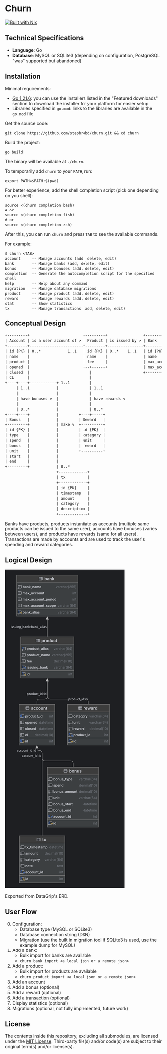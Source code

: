 # Churn

[![Built with Nix](https://builtwithnix.org/badge.svg)](https://builtwithnix.org)

## Technical Specifications

- **Language**: Go
- **Database**: MySQL or SQLite3 (depending on configuration, PostgreSQL "was" supported but abandoned)

## Installation

Minimal requirements:

- [Go 1.21.6](https://go.dev/dl): you can use the installers listed in the "Featured downloads" section to download the installer for your platform for easier setup
- Libraries specified in `go.mod`: links to the libraries are available in the `go.mod` file

Get the source code:

```shell
git clone https://github.com/stepbrobd/churn.git && cd churn
```

Build the project:

```shell
go build
```

The binary will be available at `./churn`.

To temporarily add `churn` to your `PATH`, run:

```shell
export PATH=$PATH:$(pwd)
```

For better experience, add the shell completion script (pick one depending on you shell):

```shell
source <(churn completion bash)
# or
source <(churn completion fish)
# or
source <(churn completion zsh)
```

After this, you can run `churn` and press `TAB` to see the available commands.

For example:

```shell
$ churn <TAB>
account     -- Manage accounts (add, delete, edit)
bank        -- Manage banks (add, delete, edit)
bonus       -- Manage bonuses (add, delete, edit)
completion  -- Generate the autocompletion script for the specified shell
help        -- Help about any command
migration   -- Manage database migrations
product     -- Manage product (add, delete, edit)
reward      -- Manage rewards (add, delete, edit)
stat        -- Show statistics
tx          -- Manage transactions (add, delete, edit)
```

## Conceptual Design

```txt
+---------+                        +---------+                +--------------------+
| Account | is a user account of > | Product | is issued by > | Bank               |
+---------+------------------------+---------+----------------+--------------------+
| id {PK} | 0..*            1..1   | id {PK} | 0..*    1..1   | id {PK}            |
| name    |                        | name    |                | name               |
| product |                        | fee     |                | max_acconut        |
| opened  |                        +--+------+                | max_acconut_period |
| closed  |                           |                       +--------------------+
| CL      |                           |
+----+----+------------+ 1..1         |
     | 1..1            |              | 1..1
     |                 |              |
     | have bonuses v  |              | have rewards v
     |                 |              |
     | 0..*            |              | 0..*
+----+----+            |         +----+-----+
| Bonus   |            |         | Reward   |
+---------+            | make v  +----------+
| id {PK} |            |         | id {PK}  |
| type    |            |         | category |
| spend   |            |         | unit     |
| bonus   |            |         | reward   |
| unit    |            |         +----------+
| start   |            |
| end     |            |
+---------+            | 0..*
                       +-------------+
                       | tx          |
                       +-------------+
                       | id {PK}     |
                       | timestamp   |
                       | amount      |
                       | category    |
                       | description |
                       +-------------+
```

Banks have products, products instantiate as accounts (multiple same products can be issued to the same user),
accounts have bonuses (varies between users), and products have rewards (same for all users).
Transactions are made by accounts and are used to track the user's spending and reward categories.

## Logical Design

![ERD](examples/churn.png)

Exported from DataGrip's ERD.

## User Flow

0. Configuration:
    - Database type (MySQL or SQLite3)
    - Database connection string (DSN)
    - Migration (use the built in migration tool if SQLite3 is used, use the example dump for MySQL)
1. Add a bank:
   - Bulk import for banks are available
   - `churn bank import <a local json or a remote json>`
2. Add a product:
   - Bulk import for products are available
   - `churn product import <a local json or a remote json>`
3. Add an account
4. Add a bonus (optional)
5. Add a reward (optional)
6. Add a transaction (optional)
7. Display statistics (optional)
8. Migrations (optional, not fully implemented, future work)

## License

The contents inside this repository, excluding all submodules, are licensed under the [MIT License](license.txt).
Third-party file(s) and/or code(s) are subject to their original term(s) and/or license(s).
